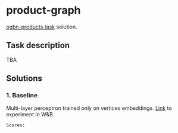 # product-graph


[ogbn-products task](https://ogb.stanford.edu/docs/nodeprop/#ogbn-products) solution.


## Task description

TBA


## Solutions


### 1. Baseline

 Multi-layer perceptron trained only on vertices embeddings. [Link](TBA) to experiment in W&B.

    Scores:

